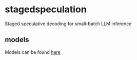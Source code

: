 # stagedspeculation
Staged speculative decoding for small-batch LLM inference

## models
Models can be found [here](https://drive.google.com/file/d/1VLZThlPCt1d8_CHYWHOTrL7CuTFaqB3y/view?usp=sharing)